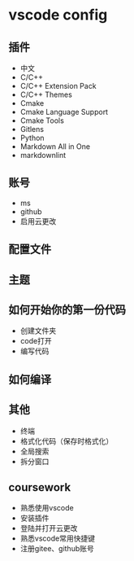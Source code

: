# vscode config

## 插件

- 中文
- C/C++
- C/C++ Extension Pack
- C/C++ Themes
- Cmake
- Cmake Language Support
- Cmake Tools
- Gitlens
- Python
- Markdown All in One
- markdownlint

## 账号

- ms
- github
- 启用云更改

## 配置文件

## 主题

## 如何开始你的第一份代码

- 创建文件夹
- code打开
- 编写代码

## 如何编译

## 其他

- 终端
- 格式化代码（保存时格式化）
- 全局搜索
- 拆分窗口

## coursework

- 熟悉使用vscode
- 安装插件
- 登陆并打开云更改
- 熟悉vscode常用快捷键
- 注册gitee、github账号
